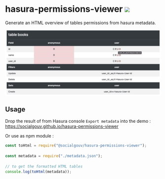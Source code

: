 # hasura-permissions-viewer [![](https://img.shields.io/npm/v/@socialgouv/hasura-permissions-viewer)](https://www.npmjs.com/package/@socialgouv/hasura-permissions-viewer)

Generate an HTML overview of tables permissions from hasura metadata.

![demo](./demo.png)

## Usage

Drop the result of from Hasura console `Export metadata` into the demo : https://socialgouv.github.io/hasura-permissions-viewer

Or use as npm module :

```js
const toHtml = require("@socialgouv/hasura-permissions-viewer");

const metadata = require("./metadata.json");

// to get the formatted HTML tables
console.log(toHtml(metadata));
```


